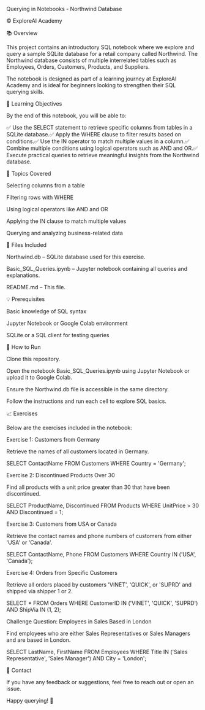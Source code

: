 Querying in Notebooks - Northwind Database

© ExploreAI Academy

📚 Overview

This project contains an introductory SQL notebook where we explore and query a sample SQLite database for a retail company called Northwind. The Northwind database consists of multiple interrelated tables such as Employees, Orders, Customers, Products, and Suppliers.

The notebook is designed as part of a learning journey at ExploreAI Academy and is ideal for beginners looking to strengthen their SQL querying skills.

🎯 Learning Objectives

By the end of this notebook, you will be able to:

✅ Use the SELECT statement to retrieve specific columns from tables in a SQLite database.✅ Apply the WHERE clause to filter results based on conditions.✅ Use the IN operator to match multiple values in a column.✅ Combine multiple conditions using logical operators such as AND and OR.✅ Execute practical queries to retrieve meaningful insights from the Northwind database.

💁️ Topics Covered

Selecting columns from a table

Filtering rows with WHERE

Using logical operators like AND and OR

Applying the IN clause to match multiple values

Querying and analyzing business-related data

📂 Files Included

Northwind.db – SQLite database used for this exercise.

Basic_SQL_Queries.ipynb – Jupyter notebook containing all queries and explanations.

README.md – This file.

💡 Prerequisites

Basic knowledge of SQL syntax

Jupyter Notebook or Google Colab environment

SQLite or a SQL client for testing queries

🚀 How to Run

Clone this repository.

Open the notebook Basic_SQL_Queries.ipynb using Jupyter Notebook or upload it to Google Colab.

Ensure the Northwind.db file is accessible in the same directory.

Follow the instructions and run each cell to explore SQL basics.

📈 Exercises

Below are the exercises included in the notebook:

Exercise 1: Customers from Germany

Retrieve the names of all customers located in Germany.

SELECT ContactName FROM Customers WHERE Country = 'Germany';

Exercise 2: Discontinued Products Over 30

Find all products with a unit price greater than 30 that have been discontinued.

SELECT ProductName, Discontinued FROM Products WHERE UnitPrice > 30 AND Discontinued = 1;

Exercise 3: Customers from USA or Canada

Retrieve the contact names and phone numbers of customers from either 'USA' or 'Canada'.

SELECT ContactName, Phone FROM Customers WHERE Country IN ('USA', 'Canada');

Exercise 4: Orders from Specific Customers

Retrieve all orders placed by customers 'VINET', 'QUICK', or 'SUPRD' and shipped via shipper 1 or 2.

SELECT * FROM Orders WHERE CustomerID IN ('VINET', 'QUICK', 'SUPRD') AND ShipVia IN (1, 2);

Challenge Question: Employees in Sales Based in London

Find employees who are either Sales Representatives or Sales Managers and are based in London.

SELECT LastName, FirstName FROM Employees WHERE Title IN ('Sales Representative', 'Sales Manager') AND City = 'London';

💍 Contact

If you have any feedback or suggestions, feel free to reach out or open an issue.

Happy querying! 🚀

